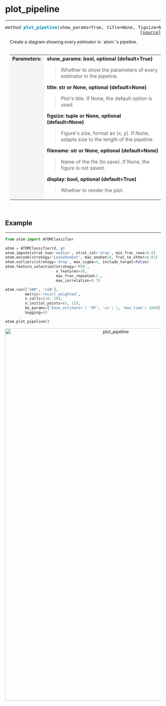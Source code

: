 # plot_pipeline
---------------

<a name="atom"></a>
<pre><em>method</em> <strong style="color:#008AB8">plot_pipeline</strong>(show_params=True, title=None, figsize=None, filename=None, display=True)
<div align="right"><a href="https://github.com/tvdboom/ATOM/blob/master/atom/plots.py#L2602">[source]</a></div></pre>
<div style="padding-left:3%">
Create a diagram showing every estimator in `atom`'s pipeline.
 <br /><br />
<table width="100%">
<tr>
<td width="15%" style="vertical-align:top; background:#F5F5F5;"><strong>Parameters:</strong></td>
<td width="75%" style="background:white;">
<strong>show_params: bool, optional (default=True)</strong>
<blockquote>
Whether to show the parameters of every estimator in the pipeline.
</blockquote>
<strong>title: str or None, optional (default=None)</strong>
<blockquote>
Plot's title. If None, the default option is used.
</blockquote>
<strong>figsize: tuple or None, optional (default=None)</strong>
<blockquote>
Figure's size, format as (x, y). If None, adapts size to the length of the pipeline.
</blockquote>
<strong>filename: str or None, optional (default=None)</strong>
<blockquote>
Name of the file (to save). If None, the figure is not saved.
</blockquote>
<strong>display: bool, optional (default=True)</strong>
<blockquote>
Whether to render the plot.
</blockquote>
</tr>
</table>
</div>
<br />



## Example
----------

```python
from atom import ATOMClassifier

atom = ATOMClassifier(X, y)
atom.impute(strat_num='median', strat_cat='drop', min_frac_rows=0.8)
atom.encode(strategy='LeaveOneOut', max_onehot=8, frac_to_other=0.02)
atom.outliers(strategy='drop', max_sigma=4, include_target=False)
atom.feature_selection(strategy='PCA',
                       n_features=10,
                       max_frac_repeated=1.,
                       max_correlation=0.7)

atom.run(['GBM', 'LGB'],
         metric='recall_weighted',
         n_calls=(10, 20),
         n_initial_points=(5, 12),
         bo_params={'base_estimator': 'RF', 'cv': 1, 'max_time': 1000},
         bagging=4)

atom.plot_pipeline()
```
<div align="center">
    <img src="/img/plots/plot_pipeline.png" alt="plot_pipeline" width="700" height="1200"/>
</div>
